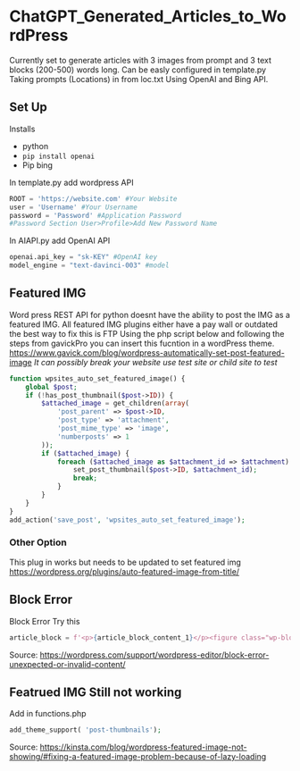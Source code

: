 # ChatGPT_Generated_Articles_to_WordPress
Currently set to generate articles with 3 images from prompt and 3 text blocks (200-500) words long.
Can be easly configured in template.py  
Taking prompts (Locations) in from loc.txt
Using OpenAI and Bing API.

## Set Up 
Installs
- python 
- `pip install openai`
- Pip bing

In template.py add wordpress API
```python
ROOT = 'https://website.com' #Your Website
user = 'Username' #Your Username
password = 'Password' #Application Password
#Password Section User>Profile>Add New Password Name
```

In AIAPI.py add OpenAI API
```python
openai.api_key = "sk-KEY" #OpenAI key
model_engine = "text-davinci-003" #model
```

## Featured IMG
Word press REST API for python doesnt have the ability to post the IMG as a featured IMG.
All featured IMG plugins either have a pay wall or outdated the best way to fix this is FTP
Using the php script below and following the steps from gavickPro you can insert this fucntion in a wordPress theme.
https://www.gavick.com/blog/wordpress-automatically-set-post-featured-image
*It can possibly break your website use test site or child site to test*

```php
function wpsites_auto_set_featured_image() {
    global $post;
    if (!has_post_thumbnail($post->ID)) {
        $attached_image = get_children(array(
            'post_parent' => $post->ID,
            'post_type' => 'attachment',
            'post_mime_type' => 'image',
            'numberposts' => 1
        ));
        if ($attached_image) {
            foreach ($attached_image as $attachment_id => $attachment) {
                set_post_thumbnail($post->ID, $attachment_id);
                break;
            }
        }
    }
}
add_action('save_post', 'wpsites_auto_set_featured_image');
```

### Other Option 
This plug in works but needs to be updated to set featured img
https://wordpress.org/plugins/auto-featured-image-from-title/

## Block Error
Block Error Try this
```python
article_block = f'<p>{article_block_content_1}</p><figure class="wp-block-image"><img src="{img1}" alt=""/></figure><p>{addtion_block_prompt_2}</p><figure class="wp-block-image"><img src="{img2}" alt=""/></figure><p>{addtion_block_prompt_3}</p><figure class="wp-block-image"><img src="{img3}" alt=""/></figure><p>{addtion_block_prompt_4}</p>'
```
Source: https://wordpress.com/support/wordpress-editor/block-error-unexpected-or-invalid-content/

## Featrued IMG Still not working 

Add in functions.php
```php
add_theme_support( 'post-thumbnails');
```
Source: https://kinsta.com/blog/wordpress-featured-image-not-showing/#fixing-a-featured-image-problem-because-of-lazy-loading
